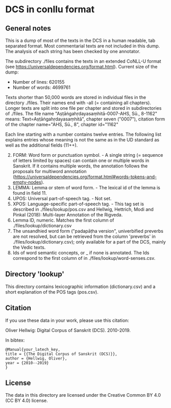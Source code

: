 # DCS in conllu format

## General notes

This is a dump of most of the texts in the DCS in a human readable, tab separated format. Most commentarial texts are not included in this dump.
The analysis of each string has been checked by one annotator.

The subdirectory ./files contains the texts in an extended CoNLL-U format (see https://universaldependencies.org/format.html).
Current size of the dump:

* Number of lines: 620155
* Number of words: 4699761

Texts shorter than 50,000 words are stored in individual files in the directory ./files. Their names end with -all (= containing all chapters).
Longer texts are split into one file per chapter and stored in subdirectories of ./files.
The file name "Aṣṭāṅgahṛdayasaṃhitā-0007-AHS, Sū., 8-1162" means: Text=Aṣṭāṅgahṛdayasaṃhitā", chapter seven ("0007"), citation form of the chapter name="AHS, Sū., 8", chapter id="1162"

Each line starting with a number contains twelve entries. The following list explains entries whose meaning is not the same as in the UD standard as well as the additional fields (11++).

2. FORM: Word form or punctuation symbol. - A single string (= sequence of letters limited by spaces) can contain one or multiple words in Sanskrit. If it contains multiple words, the annotation follows the proposals for multiword annotation (https://universaldependencies.org/format.html#words-tokens-and-empty-nodes).
3. LEMMA: Lemma or stem of word form. - The lexical id of the lemma is found in field 11.
4. UPOS: Universal part-of-speech tag. - Not set.
5. XPOS: Language-specific part-of-speech tag. - This tag set is described in ./files/lookup/pos.csv and Hellwig, Hettrich, Modi and Pinkal (2018): Multi-layer Annotation of the Rigveda.
11. Lemma ID, numeric. Matches the first column of ./files/lookup/dictionary.csv
12. The unsandhied word form ("padapāṭha version", univerbified preverbs are not resolved, but can be retrieved from the column 'preverbs' in ./files/lookup/dictionary.csv); only available for a part of the DCS, mainly the Vedic texts.
13. Ids of word semantic concepts, or _ if none is annotated. The Ids correspond to the first column of in ./files/lookup/word-senses.csv.

## Directory 'lookup'

This directory contains lexicographic information (dictionary.csv) and a short explanation of the POS tags (pos.csv).

## Citation

If you use these data in your work, please use this citation:

Oliver Hellwig: Digital Corpus of Sanskrit (DCS). 2010-2019.

In bibtex:
```
@Manual{your_latech_key,
title = {{The Digital Corpus of Sanskrit (DCS)}},
author = {Hellwig, Oliver},
year = {2010--2019}
}
```

 
## License

The data in this directory are licensed under the Creative Common BY 4.0 (CC BY 4.0) license.
